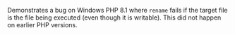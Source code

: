 Demonstrates a bug on Windows PHP 8.1 where `rename` fails if the target file is the file being
executed (even though it is writable). This did not happen on earlier PHP versions.
